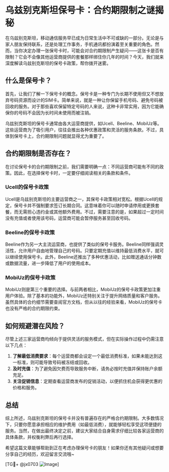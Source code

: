 # 乌兹别克斯坦保号卡：合约期限制之谜揭秘

在乌兹别克斯坦，移动通信服务早已成为日常生活中不可或缺的一部分。无论是与家人朋友保持联系，还是处理工作事务，手机通讯都扮演着至关重要的角色。然而，当你决定办理一张保号卡时，可能会对合约期限制产生疑问——这张卡是否有限制？它会不会像其他运营商提供的套餐那样绑住你几年的时间？今天，我们就来深度解读乌兹别克斯坦的保号卡政策，帮你拨开迷雾。

## 什么是保号卡？

首先，让我们了解一下保号卡的概念。保号卡是一种专门为长期不使用但又不想放弃号码资源而设计的SIM卡。简单来说，就是一种让你保留手机号码、避免号码被回收的服务。对于那些喜欢保留特定号码的人来说，这种卡非常实用，因为它能确保你的号码不会因为长时间未使用而被注销。

乌兹别克斯坦的保号卡通常由各大运营商提供，如Ucell、Beeline、MobiUz等。这些运营商为了吸引用户，往往会推出各种优惠政策和灵活的服务条款。不过，具体到保号卡上，合约期限制问题就显得尤为重要了。

## 合约期限制是否存在？

在讨论保号卡的合约期限制之前，我们需要明确一点：不同运营商可能有不同的政策。因此，在选择保号卡时，一定要仔细阅读相关的条款和条件。

### Ucell的保号卡政策

Ucell是乌兹别克斯坦的主要运营商之一，其保号卡政策相对宽松。根据Ucell的规定，保号卡并不强制要求签订长期合同。这意味着你可以随时申请停用或更换套餐，而无需担心违约金或其他额外费用。不过，需要注意的是，如果超过一定时间没有充值或者使用该号码，运营商可能会暂停服务甚至回收号码。

### Beeline的保号卡政策

Beeline作为另一大主流运营商，也提供了类似的保号卡服务。Beeline同样强调灵活性，允许用户自由地管理自己的号码。只要定期充值以维持最低消费水平，就可以继续使用保号卡。此外，Beeline还推出了多种优惠活动，比如赠送通话分钟数或数据流量，进一步降低了用户的使用成本。

### MobiUz的保号卡政策

MobiUz则是第三个重要的选择。与前两者相比，MobiUz的保号卡政策更加注重用户体验。除了基本的功能外，MobiUz还特别关注于提升网络质量和客户服务。虽然具体的合约细节需要查阅官方文档，但从以往的经验来看，MobiUz的保号卡也没有严格的合约期限约束。

## 如何规避潜在风险？

尽管上述三家运营商均倾向于提供灵活的服务模式，但在实际操作过程中仍需注意以下几点：

1. **了解最低消费要求**：每个运营商都会设定一个最低消费标准，如果未能达到这一标准，则可能导致号码被冻结或回收。
2. **及时充值**：为了避免因欠费而导致服务中断，请务必按时充值并保持账户余额充足。
3. **关注促销信息**：定期查看运营商发布的促销活动，以便抓住机会获得更优惠的价格和服务。

## 总结

综上所述，乌兹别克斯坦的保号卡并没有普遍存在的严格合约期限制。大多数情况下，只要你愿意承担相应的维护费用（如最低消费），就能够轻松享受这项便捷的服务。当然，在做出最终决定之前，建议大家结合自身需求仔细比较各家运营商的具体条款，并权衡利弊后再行选择。

希望这篇文章能够帮助到正在考虑办理保号卡的朋友！如果你还有其他疑问或想要分享自己的经历，欢迎留言交流哦~

[TG💪+ @jx0703 ![Image](https://github.com/user-attachments/assets/dbca1d08-cadb-493c-b0ec-ad6f7a83f270)]